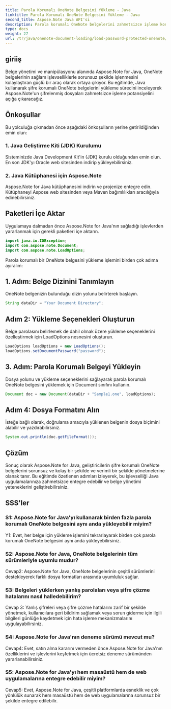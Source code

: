 ```yaml
---
title: Parola Korumalı OneNote Belgesini Yükleme - Java
linktitle: Parola Korumalı OneNote Belgesini Yükleme - Java
second_title: Aspose.Note Java API'si
description: Parola korumalı OneNote belgelerini zahmetsizce işleme konusunda Aspose.Note for Java'nın potansiyelini ortaya çıkarın. Aspose.Note ile Java belge yönetiminizi geliştirin.
type: docs
weight: 27
url: /tr/java/onenote-document-loading/load-password-protected-onenote/
---
```

## giriiş

Belge yönetimi ve manipülasyonu alanında Aspose.Note for Java, OneNote belgelerinin sağlam işlevselliklerle sorunsuz şekilde işlenmesini kolaylaştıran güçlü bir araç olarak ortaya çıkıyor. Bu eğitimde, Java kullanarak şifre korumalı OneNote belgelerini yükleme sürecini inceleyerek Aspose.Note'un şifrelenmiş dosyaları zahmetsizce işleme potansiyelini açığa çıkaracağız.

## Önkoşullar

Bu yolculuğa çıkmadan önce aşağıdaki önkoşulların yerine getirildiğinden emin olun:

### 1. Java Geliştirme Kiti (JDK) Kurulumu

Sisteminizde Java Development Kit'in (JDK) kurulu olduğundan emin olun. En son JDK'yı Oracle web sitesinden indirip yükleyebilirsiniz.

### 2. Java Kütüphanesi için Aspose.Note

Aspose.Note for Java kütüphanesini indirin ve projenize entegre edin. Kütüphaneyi Aspose web sitesinden veya Maven bağımlılıkları aracılığıyla edinebilirsiniz.

## Paketleri İçe Aktar

Uygulamaya dalmadan önce Aspose.Note for Java'nın sağladığı işlevlerden yararlanmak için gerekli paketleri içe aktarın.

```java
import java.io.IOException;
import com.aspose.note.Document;
import com.aspose.note.LoadOptions;
```

Parola korumalı bir OneNote belgesini yükleme işlemini birden çok adıma ayıralım:

## 1. Adım: Belge Dizinini Tanımlayın

OneNote belgenizin bulunduğu dizin yolunu belirterek başlayın.

```java
String dataDir = "Your Document Directory";
```

## Adım 2: Yükleme Seçenekleri Oluşturun

Belge parolasını belirlemek de dahil olmak üzere yükleme seçeneklerini özelleştirmek için LoadOptions nesnesini oluşturun.

```java
LoadOptions loadOptions = new LoadOptions();
loadOptions.setDocumentPassword("password");
```

## 3. Adım: Parola Korumalı Belgeyi Yükleyin

Dosya yolunu ve yükleme seçeneklerini sağlayarak parola korumalı OneNote belgesini yüklemek için Document sınıfını kullanın.

```java
Document doc = new Document(dataDir + "Sample1.one", loadOptions);
```

## Adım 4: Dosya Formatını Alın

İsteğe bağlı olarak, doğrulama amacıyla yüklenen belgenin dosya biçimini alabilir ve yazdırabilirsiniz.

```java
System.out.println(doc.getFileFormat());
```

## Çözüm

Sonuç olarak Aspose.Note for Java, geliştiricilerin şifre korumalı OneNote belgelerini sorunsuz ve kolay bir şekilde ve verimli bir şekilde yönetmelerine olanak tanır. Bu eğitimde özetlenen adımları izleyerek, bu işlevselliği Java uygulamalarınıza zahmetsizce entegre edebilir ve belge yönetimi yeteneklerini geliştirebilirsiniz.

## SSS'ler

### S1: Aspose.Note for Java'yı kullanarak birden fazla parola korumalı OneNote belgesini aynı anda yükleyebilir miyim?

Y1: Evet, her belge için yükleme işlemini tekrarlayarak birden çok parola korumalı OneNote belgesini aynı anda yükleyebilirsiniz.

### S2: Aspose.Note for Java, OneNote belgelerinin tüm sürümleriyle uyumlu mudur?

Cevap2: Aspose.Note for Java, OneNote belgelerinin çeşitli sürümlerini destekleyerek farklı dosya formatları arasında uyumluluk sağlar.

### S3: Belgeleri yüklerken yanlış parolaları veya şifre çözme hatalarını nasıl halledebilirim?

Cevap 3: Yanlış şifreleri veya şifre çözme hatalarını zarif bir şekilde yönetmek, kullanıcılara geri bildirim sağlamak veya sorun giderme için ilgili bilgileri günlüğe kaydetmek için hata işleme mekanizmalarını uygulayabilirsiniz.

### S4: Aspose.Note for Java'nın deneme sürümü mevcut mu?

Cevap4: Evet, satın alma kararını vermeden önce Aspose.Note for Java'nın özelliklerini ve işlevlerini keşfetmek için ücretsiz deneme sürümünden yararlanabilirsiniz.

### S5: Aspose.Note for Java'yı hem masaüstü hem de web uygulamalarına entegre edebilir miyim?

Cevap5: Evet, Aspose.Note for Java, çeşitli platformlarda esneklik ve çok yönlülük sunarak hem masaüstü hem de web uygulamalarına sorunsuz bir şekilde entegre edilebilir.